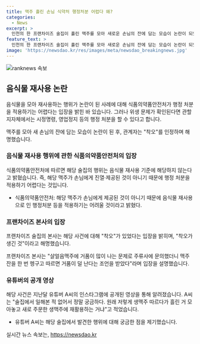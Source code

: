 ```yaml
---
title: 맥주 흘린 손님 식약처 행정처분 어렵다 왜?
categories:
  - News
excerpt: >
  인천의 한 프랜차이즈 술집이 흘린 맥주를 모아 새로운 손님의 잔에 담는 모습이 논란이 되었지만, 음식물 안전처는 해당 행위가 음식물을 재사용한 것은 아니라고 밝혔다. 이에 따라 행정 처분을 피한 것으로 전해졌으나, 해당 행위가 위생 문제가 있는 경우 지자체에서 조치를 취할 수 있다. 유튜버의 공개 영상을 통해 논란이 불거지며, 해당 술집 본사는 신입 사장의 실수로 해명했다. 하지만 지자체에서는 추가적인 조사를 실시할 수 있음을 강조하고 있다.
feature_text: >
  인천의 한 프랜차이즈 술집이 흘린 맥주를 모아 새로운 손님의 잔에 담는 모습이 논란이 되었지만, 음식물 안전처는 해당 행위가 음식물을 재사용한 것은 아니라고 밝혔다. 이에 따라 행정 처분을 피한 것으로 전해졌으나, 해당 행위가 위생 문제가 있는 경우 지자체에서 조치를 취할 수 있다. 유튜버의 공개 영상을 통해 논란이 불거지며, 해당 술집 본사는 신입 사장의 실수로 해명했다. 하지만 지자체에서는 추가적인 조사를 실시할 수 있음을 강조하고 있다.
image: 'https://newsdao.kr/res/images/meta/newsdao_breakingnews.jpg'
---
```


<p><img src="https://newsdao.kr/res/images/meta/newsdao_breakingnews.jpg" alt="ranknews 속보" /></p>

<h2 data-ke-size="size26">음식물 재사용 논란</h2>

<p>음식물을 모아 재사용하는 행위가 논란이 된 사례에 대해 식품의약품안전처가 행정 처분을 적용하기는 어렵다는 입장을 밝힌 바 있습니다. 그러나 위생 문제가 확인된다면 관할 지자체에서는 시정명령, 영업정지 등의 행정 처분을 할 수 있다고 합니다. </p>

<p data-ke-size="size16">맥주를 모아 새 손님의 잔에 담는 모습이 논란이 된 후, 관계자는 "착오"를 인정하며 해명했습니다.</p>

<h3 data-ke-size="size24">음식물 재사용 행위에 관한 식품의약품안전처의 입장</h3>

<p>식품의약품안전처에 따르면 해당 술집의 행위는 음식물 재사용 기준에 해당하지 않는다고 밝혔습니다. 즉, 해당 맥주가 손님에게 진열·제공된 것이 아니기 때문에 행정 처분을 적용하기 어렵다는 것입니다. </p>

<ul>
<li>식품의약품안전처: 해당 맥주가 손님에게 제공된 것이 아니기 때문에 음식물 재사용으로 인 행정처분 등을 적용하기는 어려울 것이라고 밝혔다.</li>
</ul>

<h3 data-ke-size="size24">프랜차이즈 본사의 입장</h3>

<p>프랜차이즈 술집의 본사는 해당 사건에 대해 "착오"가 있었다는 입장을 밝히며, "착오가 생긴 것"이라고 해명했습니다.</p>

<p data-ke-size="size16">프랜차이즈 본사는 "살얼음맥주에 거품이 많이 나는 문제로 주류사에 문의했더니 맥주잔을 한 번 헹구고 따르면 거품이 덜 난다는 조언을 받았다"라며 입장을 설명했습니다.</p>

<h3 data-ke-size="size24">유튜버의 공개 영상</h3>

<p>해당 사건은 지난달 유튜버 A씨의 인스타그램에 공개된 영상을 통해 알려졌습니다. A씨는 "술집에서 일해본 적 없어서 정말 궁금하다. 원래 저렇게 생맥주 따르다가 흘린 거 모아놓고 새로 주문한 생맥주에 재활용하는 거냐"고 적었습니다.</p>

<ul>
<li>유튜버 A씨는 해당 술집에서 발견한 행위에 대해 궁금한 점을 제기했습니다.</li>
</ul>
실시간 뉴스 속보는, <a href="https://newsdao.kr" rel="dofollow">https://newsdao.kr</a>


